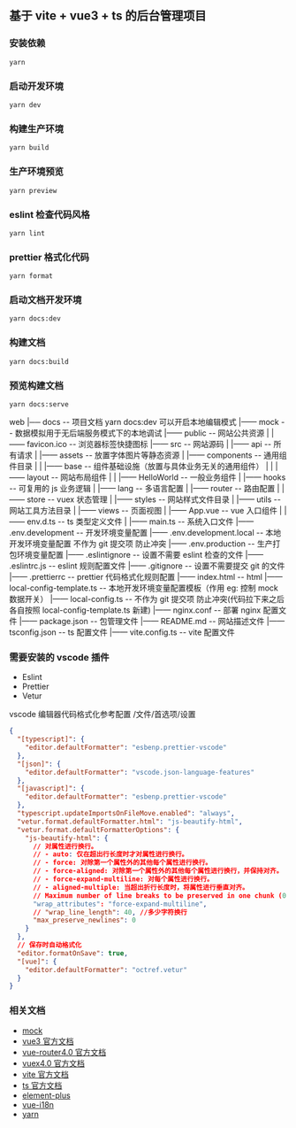 ## 基于 vite + vue3 + ts 的后台管理项目

### 安装依赖

```
yarn
```

### 启动开发环境

```
yarn dev
```

### 构建生产环境

```
yarn build
```

### 生产环境预览

```
yarn preview
```

### eslint 检查代码风格

```
yarn lint
```

### prettier 格式化代码

```
yarn format
```

### 启动文档开发环境

```
yarn docs:dev
```

### 构建文档

```
yarn docs:build
```

### 预览构建文档

```
yarn docs:serve
```

web
|── docs -- 项目文档 yarn docs:dev 可以开启本地编辑模式
|—— mock -- 数据模拟用于无后端服务模式下的本地调试
|—— public -- 网站公共资源
| |—— favicon.ico -- 浏览器标签快捷图标
|—— src -- 网站源码
| |—— api -- 所有请求
| |—— assets -- 放置字体图片等静态资源
| |—— components -- 通用组件目录
| | |—— base -- 组件基础设施（放置与具体业务无关的通用组件）
| | |—— layout -- 网站布局组件
| | |—— HelloWorld -- 一般业务组件
| |—— hooks -- 可复用的 js 业务逻辑
| |—— lang -- 多语言配置
| |—— router -- 路由配置
| |—— store -- vuex 状态管理
| |—— styles -- 网站样式文件目录
| |—— utils -- 网站工具方法目录
| |—— views -- 页面视图
| |—— App.vue -- vue 入口组件
| |—— env.d.ts -- ts 类型定义文件
| |—— main.ts -- 系统入口文件
|—— .env.development -- 开发环境变量配置
|—— .env.development.local -- 本地开发环境变量配置 不作为 git 提交项 防止冲突
|—— .env.production -- 生产打包环境变量配置
|—— .eslintignore -- 设置不需要 eslint 检查的文件
|—— .eslintrc.js -- eslint 规则配置文件
|—— .gitignore -- 设置不需要提交 git 的文件
|—— .prettierrc -- prettier 代码格式化规则配置
|—— index.html -- html
|—— local-config-template.ts -- 本地开发环境变量配置模板（作用 eg: 控制 mock 数据开关）
|—— local-config.ts -- 不作为 git 提交项 防止冲突(代码拉下来之后各自按照 local-config-template.ts 新建)
|—— nginx.conf -- 部署 nginx 配置文件
|—— package.json -- 包管理文件
|—— README.md -- 网站描述文件
|—— tsconfig.json -- ts 配置文件
|—— vite.config.ts -- vite 配置文件

### 需要安装的 vscode 插件

- Eslint
- Prettier
- Vetur

vscode 编辑器代码格式化参考配置 /文件/首选项/设置

```json
{
  "[typescript]": {
    "editor.defaultFormatter": "esbenp.prettier-vscode"
  },
  "[json]": {
    "editor.defaultFormatter": "vscode.json-language-features"
  },
  "[javascript]": {
    "editor.defaultFormatter": "esbenp.prettier-vscode"
  },
  "typescript.updateImportsOnFileMove.enabled": "always",
  "vetur.format.defaultFormatter.html": "js-beautify-html",
  "vetur.format.defaultFormatterOptions": {
    "js-beautify-html": {
      // 对属性进行换行。
      // - auto: 仅在超出行长度时才对属性进行换行。
      // - force: 对除第一个属性外的其他每个属性进行换行。
      // - force-aligned: 对除第一个属性外的其他每个属性进行换行，并保持对齐。
      // - force-expand-multiline: 对每个属性进行换行。
      // - aligned-multiple: 当超出折行长度时，将属性进行垂直对齐。
      // Maximum number of line breaks to be preserved in one chunk (0 disables)
      "wrap_attributes": "force-expand-multiline",
      // "wrap_line_length": 40, //多少字符换行
      "max_preserve_newlines": 0
    }
  },
  // 保存时自动格式化
  "editor.formatOnSave": true,
  "[vue]": {
    "editor.defaultFormatter": "octref.vetur"
  }
}
```

### 相关文档

- [mock](https://github.com/anncwb/vite-plugin-mock)
- [vue3 官方文档](https://v3.cn.vuejs.org/)
- [vue-router4.0 官方文档](https://next.router.vuejs.org/)
- [vuex4.0 官方文档](https://next.vuex.vuejs.org/)
- [vite 官方文档](https://cn.vitejs.dev/)
- [ts 官方文档](https://www.tslang.cn/docs/home.html)
- [element-plus](https://element-plus.gitee.io/#/zh-CN)
- [vue-i18n](https://vue-i18n.intlify.dev/)
- [yarn](https://yarn.bootcss.com/)
